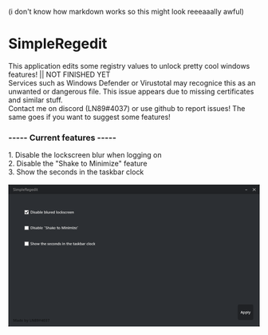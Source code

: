 (i don't know how markdown works so this might look reeeaaally awful)<br/>
<h1>SimpleRegedit</h1>
This application edits some registry values to unlock pretty cool windows features! || NOT FINISHED YET <br/>
Services such as Windows Defender or Virustotal may recognice this as an unwanted or dangerous file. This issue appears due to missing certificates and similar stuff.<br/>
Contact me on discord (LN89#4037) or use github to report issues! The same goes if you want to suggest some features!<br/>
<h3>----- Current features -----</h3>
1. Disable the lockscreen blur when logging on<br/>
2. Disable the "Shake to Minimize" feature<br/>
3. Show the seconds in the taskbar clock<br/>
<br/>
<img src="assets_for_md/preview.png"/>
